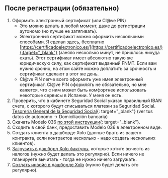 ## После регистрации (обязательно)

1. Оформить электронный сертификат (или Cl@ve PIN)
    - Это можно делать в любой момент, даже до регистрации аутономо (но лучше не затягивать).
    - Электронный сертификат можно оформить несколькими способами. Я сделал
      здесь, бесплатно
      [https://certificadoelectronico.es/](https://certificadoelectronico.es/){:target="_blank"} (заняло несколько
      минут, не пришлось никуда ехать). Этот сертификат имеет абсолютно такую же юридическую силу, как сертификат
      выданный FNMT. Если вам нужно срочно, на этом сайте можно доплатить за срочность и сертификат сделают в этот же
      день.
    - Cl@ve PIN легче всего оформить уже имея электронный сертификат. Cl@ve PIN оформлять не обязательно, но мне
      кажется, что с ним может быть комфортнее использовать некоторые сервисы в Испании. У меня он есть.
2. Проверить, что в кабинете Seguridad Social указан правильный IBAN счета, с
   которого будут списываться платежи за Seguridad
   Social. [Tesorería General de la Seguridad Social](https://portal.seg-social.gob.es/wps/portal/importass/importass/bienvenida){:
   target="_blank"} (ver tus datos de autonomo -> Domiciliación bancaria)
3. Скачать Modelo
   036 [по этой инструкции](https://www.xolo.io/es-en/faq/xolo-spain/category/get-started/article/i-am-already-registered-as-self-employed-where-can-i-find-my){:
   target="_blank"}.
4. Сходить в свой банк, предоставить Modelo 036 в электронном виде.
5. Создать клиента в дашборде Xolo (данные брать из вашего контракта, если
   контрактов несколько - надо создать нескольких клиентов).
6. [Загрузить в дашборд Xolo фактуры](#налоговые-вычеты-и-льготы), которые
   хотите вычесть из налогов (нужно будет делать это регулярно).
   Если ничего не планируете вычитать - тогда не нужно ничего загружать.
7. [Создать инвойс в дашборде Xolo](#как-создать-инвойс-в-xolo) (нужно
   будет делать это регулярно).
